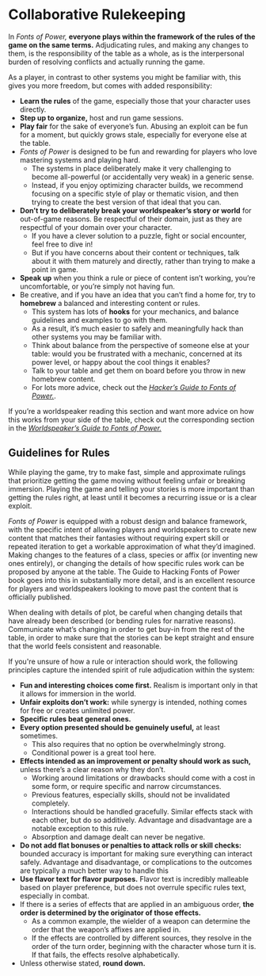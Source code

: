 # Collaborative Rulekeeping

In _Fonts of Power,_ **everyone plays within the framework of the rules of the game on the same terms.** Adjudicating rules, and making any changes to them, is the responsibility of the table as a whole, as is the interpersonal burden of resolving conflicts and actually running the game.

As a player, in contrast to other systems you might be familiar with, this gives you more freedom, but comes with added responsibility:

- **Learn the rules** of the game, especially those that your character uses directly.
- **Step up to organize,** host and run game sessions.
- **Play fair** for the sake of everyone’s fun. Abusing an exploit can be fun for a moment, but quickly grows stale, especially for everyone else at the table.
- _Fonts of Power_ is designed to be fun and rewarding for players who love mastering systems and playing hard.
  - The systems in place deliberately make it very challenging to become all-powerful (or accidentally very weak) in a generic sense.
  - Instead, if you enjoy optimizing character builds, we recommend focusing on a specific style of play or thematic vision, and then trying to create the best version of that ideal that you can.
- **Don’t try to deliberately break your worldspeaker’s story or world** for out-of-game reasons. Be respectful of their domain, just as they are respectful of your domain over your character.
  - If you have a clever solution to a puzzle, fight or social encounter, feel free to dive in!
  - But if you have concerns about their content or techniques, talk about it with them maturely and directly, rather than trying to make a point in game.
- **Speak up** when you think a rule or piece of content isn’t working, you’re uncomfortable, or you’re simply not having fun.
- Be creative, and if you have an idea that you can’t find a home for, try to **homebrew** a balanced and interesting content or rules.
  - This system has lots of **hooks** for your mechanics, and balance guidelines and examples to go with them.
  - As a result, it’s much easier to safely and meaningfully hack than other systems you may be familiar with.
  - Think about balance from the perspective of someone else at your table: would you be frustrated with a mechanic, concerned at its power level, or happy about the cool things it enables?
  - Talk to your table and get them on board before you throw in new homebrew content.
  - For lots more advice, check out the _[Hacker’s Guide to Fonts of Power.](https://docs.google.com/document/d/1xEf2HRJ2-UwCwiutQgLcanuCgw-E6xJfRQWLfrBXHf4/edit)_.

If you’re a worldspeaker reading this section and want more advice on how this works from your side of the table, check out the corresponding section in the _[Worldspeaker’s Guide to Fonts of Power.](https://docs.google.com/document/d/18WLBeS_Ei_BJYZnBafG6rWf7xODPFDSz8RQV2iA3WCU/edit#heading=h.49ykof8w292g)_

## Guidelines for Rules

While playing the game, try to make fast, simple and approximate rulings that prioritize getting the game moving without feeling unfair or breaking immersion. Playing the game and telling your stories is more important than getting the rules right, at least until it becomes a recurring issue or is a clear exploit.

_Fonts of Power_ is equipped with a robust design and balance framework, with the specific intent of allowing players and worldspeakers to create new content that matches their fantasies without requiring expert skill or repeated iteration to get a workable approximation of what they’d imagined. Making changes to the features of a class, species or affix (or inventing new ones entirely), or changing the details of how specific rules work can be proposed by anyone at the table. The Guide to Hacking Fonts of Power book goes into this in substantially more detail, and is an excellent resource for players and worldspeakers looking to move past the content that is officially published.

When dealing with details of plot, be careful when changing details that have already been described (or bending rules for narrative reasons). Communicate what’s changing in order to get buy-in from the rest of the table, in order to make sure that the stories can be kept straight and ensure that the world feels consistent and reasonable.

If you're unsure of how a rule or interaction should work, the following principles capture the intended spirit of rule adjudication within the system:

- **Fun and interesting choices come first.** Realism is important only in that it allows for immersion in the world.
- **Unfair exploits don’t work:** while synergy is intended, nothing comes for free or creates unlimited power.
- **Specific rules beat general ones.**
- **Every option presented should be genuinely useful,** at least sometimes.
  - This also requires that no option be overwhelmingly strong.
  - Conditional power is a great tool here.
- **Effects intended as an improvement or penalty should work as such,** unless there’s a clear reason why they don’t.
  - Working around limitations or drawbacks should come with a cost in some form, or require specific and narrow circumstances.
  - Previous features, especially skills, should not be invalidated completely.
  - Interactions should be handled gracefully. Similar effects stack with each other, but do so additively. Advantage and disadvantage are a notable exception to this rule.
  - Absorption and damage dealt can never be negative.
- **Do not add flat bonuses or penalties to attack rolls or skill checks:** bounded accuracy is important for making sure everything can interact safely. Advantage and disadvantage, or complications to the outcomes are typically a much better way to handle this
- **Use flavor text for flavor purposes.** Flavor text is incredibly malleable based on player preference, but does not overrule specific rules text, especially in combat.
- If there is a series of effects that are applied in an ambiguous order, **the order is determined by the originator of those effects.**
  - As a common example, the wielder of a weapon can determine the order that the weapon’s affixes are applied in.
  - If the effects are controlled by different sources, they resolve in the order of the turn order, beginning with the character whose turn it is. If that fails, the effects resolve alphabetically.
- Unless otherwise stated, **round down.**

